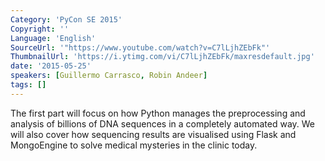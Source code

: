 ```yaml
---
Category: 'PyCon SE 2015'
Copyright: ''
Language: 'English'
SourceUrl: '"https://www.youtube.com/watch?v=C7lLjhZEbFk"'
ThumbnailUrl: 'https://i.ytimg.com/vi/C7lLjhZEbFk/maxresdefault.jpg'
date: '2015-05-25'
speakers: [Guillermo Carrasco, Robin Andeer]
tags: []
---
```

The first part will focus on how Python manages the preprocessing and analysis of billions of DNA sequences in a completely automated way. We will also cover how sequencing results are visualised using Flask and MongoEngine to solve medical mysteries in the clinic today.
